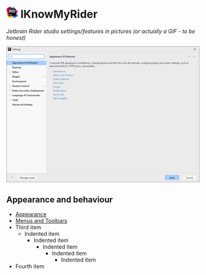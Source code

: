 # ![](doc/img/rider_logo_30x30.png) IKnowMyRider

*Jetbrain Rider studio settings/features in pictures (or actually a GIF - to be honest)*

![](doc/img/main.png)

## Appearance and behaviour

- [Appearance](doc/01_appearance_and_behaviour/01_appearance/README.md)
- [Menus and Toolbars](doc/01_appearance_and_behaviour/02_menus_and_toolbars/README.md)
- Third item
    - Indented item
        - Indented item
            - Indented item
                - Indented item
                    - Indented item
- Fourth item